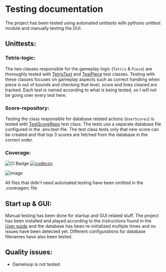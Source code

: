 # Testing documentation
The project has been tested using automated unittests with pythons unittest module and manually testing the GUI.

## Unittests:

### Tetris-logic:
The two classes responsible for the gameplay logic (```Tetris``` & ```Piece```) are thoroughly tested with [TetrisTest](https://github.com/KalleHahl/ot-harjoitustyo/blob/main/TETRIS/src/tests/tetris_test.py) and [TestPiece](https://github.com/KalleHahl/ot-harjoitustyo/blob/main/TETRIS/src/tests/piece_test.py) test classes. Testing with these classes focuses on gameplay aspects such as correct handling when piece is out of bounds and checking that level, score and lines cleared are tracked. Each test is named according to what is being tested, so I will not be going over every test here.

### Score-repository:
Testing the class responsible for database related actions (```UserScores```) is tested with [TestScoreRepo](https://github.com/KalleHahl/ot-harjoitustyo/blob/main/TETRIS/src/tests/scorerepo_test.py) test class. The tests use a separate database file configured in the .env.test-file. The test class tests only that new score can be created and that top 3 scores are fetched from the database in the correct order.

### Coverage:

![CI Badge](https://github.com/KalleHahl/ot-harjoitustyo/workflows/CI/badge.svg) [![codecov](https://codecov.io/gh/KalleHahl/ot-harjoitustyo/branch/main/graph/badge.svg?token=D9XSGLPQI0)](https://codecov.io/gh/KalleHahl/ot-harjoitustyo)

![image]()

All files that didn't need automated testing have been omitted in the .coveragerc file

## Start up & GUI:

Manual testing has been done for startup and GUI related stuff. The project has been installed and played according to the instructions found in the [User guide](https://github.com/KalleHahl/ot-harjoitustyo/blob/main/documentation/userguide.md) and the database has been re-initialized multiple times and no issues have been detected yet. Different configurations for database filenames have also been tested.

## Quality issues:
* Gameloop is not tested
